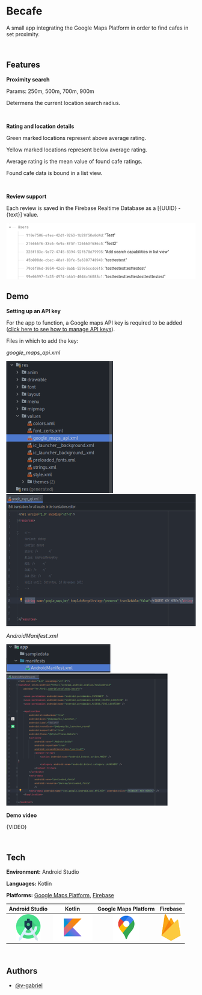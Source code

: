 
# Becafe

A small app integrating the Google Maps Platform in order to find cafes in set proximity.

<br>

## Features

**Proximity search**

Params: 250m, 500m, 700m, 900m

Determens the current location search radius.

<br>

**Rating and location details**

Green marked locations represent above average rating.

Yellow marked locations represent below average rating.

Average rating is the mean value of found cafe ratings.

Found cafe data is bound in a list view.

<br>

**Review support**

Each review is saved in the Firebase Realtime Database as a [{UUID} - {text}] value.

<img src="./readme_resources/firebase-database.png" height=150 width=auto>

<br>

## Demo

**Setting up an API key**

For the app to function, a Google maps API key is required to be added ([click here to see how to manage API keys](https://developers.google.com/maps/documentation/javascript/get-api-key)).

Files in which to add the key:

*google_maps_api.xml*

<img src="./readme_resources/change-api-key-1-1.png" height=350 width=auto>

<img src="./readme_resources/change-api-key-1-2.png" height=350 width=auto>

*AndroidManifest.xml*

<img src="./readme_resources/change-api-key-2-1.png" height=75 width=auto>

<img src="./readme_resources/change-api-key-2-2.png" height=350 width=auto>

<br>

**Demo video**

{VIDEO}

<br>

## Tech

**Environment:** Android Studio

**Languages:** Kotlin

**Platforms:** [Google Maps Platform](https://mapsplatform.google.com), [Firebase](https://console.firebase.google.com/)

| Android Studio | Kotlin | Google Maps Platform | Firebase |
| ------ | ------ | ------ | ------ | 
| <div align="center"><img src="./readme_resources/tech-logos/logo-android-studio.png" width=auto height=70></div> | <div align="center"><img src="./readme_resources/tech-logos/logo-kotlin.png" width=auto height=70></div> |  <div align="center"><img src="./readme_resources/tech-logos/logo-google-maps.png" width=auto height=70></div> | <div align="center"><img src="./readme_resources/tech-logos/logo-firebase.png" width=auto height=70></div> |

<br>

## Authors

- [@v-gabriel](https://github.com/v-gabriel)

